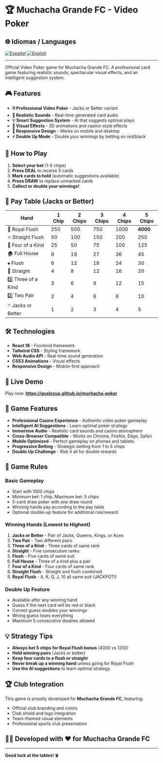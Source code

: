# 🏆 Muchacha Grande FC - Video Poker

## 🌐 Idiomas / Languages
[![Español](https://img.shields.io/badge/README-Español-red.svg)](./README.md)
[![English](https://img.shields.io/badge/README-English-blue.svg)](./README-EN.md)

---

Official Video Poker game for Muchacha Grande FC. A professional card game featuring realistic sounds, spectacular visual effects, and an intelligent suggestion system.

## 🎮 Features
- **🃏 Professional Video Poker** - Jacks or Better variant
- **🎵 Realistic Sounds** - Real-time generated card audio
- **💡 Smart Suggestion System** - AI that suggests optimal plays
- **🎨 Visual Effects** - 3D animations and casino-style effects
- **📱 Responsive Design** - Works on mobile and desktop
- **⚡ Double Up Mode** - Double your winnings by betting on red/black

## 🎯 How to Play
1. **Select your bet** (1-5 chips)
2. **Press DEAL** to receive 5 cards
3. **Mark cards to hold** (automatic suggestions available)
4. **Press DRAW** to replace unmarked cards
5. **Collect or double your winnings!**

## 🏅 Pay Table (Jacks or Better)
| Hand | 1 Chip | 2 Chips | 3 Chips | 4 Chips | 5 Chips |
|------|--------|---------|---------|---------|---------|
| 🌟 Royal Flush | 250 | 500 | 750 | 1000 | **4000** |
| 🔥 Straight Flush | 50 | 100 | 150 | 200 | 250 |
| 💎 Four of a Kind | 25 | 50 | 75 | 100 | 125 |
| 🏠 Full House | 9 | 18 | 27 | 36 | 45 |
| ♠️ Flush | 6 | 12 | 18 | 24 | 30 |
| 📏 Straight | 4 | 8 | 12 | 16 | 20 |
| 3️⃣ Three of a Kind | 3 | 6 | 9 | 12 | 15 |
| 2️⃣ Two Pair | 2 | 4 | 6 | 8 | 10 |
| 🃏 Jacks or Better | 1 | 2 | 3 | 4 | 5 |

## 🛠 Technologies
- **React 18** - Frontend framework
- **Tailwind CSS** - Styling framework
- **Web Audio API** - Real-time sound generation
- **CSS3 Animations** - Visual effects
- **Responsive Design** - Mobile-first approach

## 🚀 Live Demo
Play now: **https://guslozua.github.io/muchacha-poker**

## 🌟 Game Features
- **Professional Casino Experience** - Authentic video poker gameplay
- **Intelligent AI Suggestions** - Learn optimal poker strategy
- **Immersive Audio** - Realistic card sounds and casino atmosphere
- **Cross-Browser Compatible** - Works on Chrome, Firefox, Edge, Safari
- **Mobile Optimized** - Perfect gameplay on phones and tablets
- **Progressive Betting** - Strategic betting from 1 to 5 chips
- **Double Up Challenge** - Risk it all for double rewards

## 🎲 Game Rules
### Basic Gameplay
- Start with 1000 chips
- Minimum bet: 1 chip, Maximum bet: 5 chips
- 5-card draw poker with one draw round
- Winning hands pay according to the pay table
- Optional double-up feature for additional risk/reward

### Winning Hands (Lowest to Highest)
1. **Jacks or Better** - Pair of Jacks, Queens, Kings, or Aces
2. **Two Pair** - Two different pairs
3. **Three of a Kind** - Three cards of same rank
4. **Straight** - Five consecutive ranks
5. **Flush** - Five cards of same suit
6. **Full House** - Three of a kind plus a pair
7. **Four of a Kind** - Four cards of same rank
8. **Straight Flush** - Straight and flush combined
9. **Royal Flush** - A, K, Q, J, 10 all same suit (JACKPOT!)

### Double Up Feature
- Available after any winning hand
- Guess if the next card will be red or black
- Correct guess doubles your winnings
- Wrong guess loses everything
- Maximum 5 consecutive doubles allowed

## 💡 Strategy Tips
- **Always bet 5 chips for Royal Flush bonus** (4000 vs 1250)
- **Hold winning pairs** (Jacks or better)
- **Keep four cards to a flush or straight**
- **Never break up a winning hand** unless going for Royal Flush
- **Use the AI suggestions** to learn optimal strategy

## 🏆 Club Integration
This game is proudly developed for **Muchacha Grande FC**, featuring:
- Official club branding and colors
- Club shield and logo integration
- Team-themed visual elements
- Professional sports club presentation

## 👨‍💻 Developed with ❤️ for Muchacha Grande FC

---

**Good luck at the tables!** 🍀